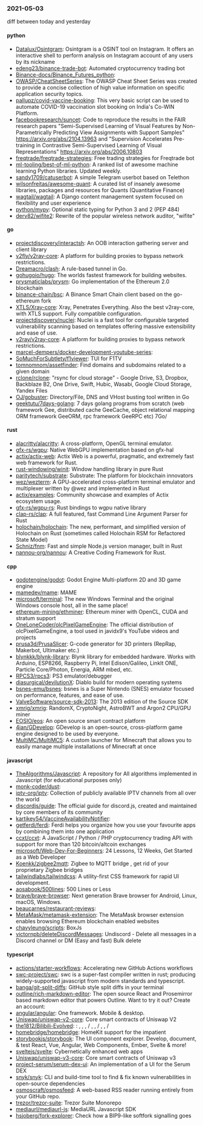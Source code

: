 ### 2021-05-03
diff between today and yesterday

#### python
* [Datalux/Osintgram](https://github.com/Datalux/Osintgram): Osintgram is a OSINT tool on Instagram. It offers an interactive shell to perform analysis on Instagram account of any users by its nickname
* [edeng23/binance-trade-bot](https://github.com/edeng23/binance-trade-bot): Automated cryptocurrency trading bot
* [Binance-docs/Binance_Futures_python](https://github.com/Binance-docs/Binance_Futures_python): 
* [OWASP/CheatSheetSeries](https://github.com/OWASP/CheatSheetSeries): The OWASP Cheat Sheet Series was created to provide a concise collection of high value information on specific application security topics.
* [pallupz/covid-vaccine-booking](https://github.com/pallupz/covid-vaccine-booking): This very basic script can be used to automate COVID-19 vaccination slot booking on India's Co-WIN Platform.
* [facebookresearch/suncet](https://github.com/facebookresearch/suncet): Code to reproduce the results in the FAIR research papers "Semi-Supervised Learning of Visual Features by Non-Parametrically Predicting View Assignments with Support Samples" https://arxiv.org/abs/2104.13963 and "Supervision Accelerates Pre-training in Contrastive Semi-Supervised Learning of Visual Representations" https://arxiv.org/abs/2006.10803
* [freqtrade/freqtrade-strategies](https://github.com/freqtrade/freqtrade-strategies): Free trading strategies for Freqtrade bot
* [ml-tooling/best-of-ml-python](https://github.com/ml-tooling/best-of-ml-python):  A ranked list of awesome machine learning Python libraries. Updated weekly.
* [sandy1709/catuserbot](https://github.com/sandy1709/catuserbot): A simple Telegram userbot based on Telethon
* [wilsonfreitas/awesome-quant](https://github.com/wilsonfreitas/awesome-quant): A curated list of insanely awesome libraries, packages and resources for Quants (Quantitative Finance)
* [wagtail/wagtail](https://github.com/wagtail/wagtail): A Django content management system focused on flexibility and user experience
* [python/mypy](https://github.com/python/mypy): Optional static typing for Python 3 and 2 (PEP 484)
* [derv82/wifite2](https://github.com/derv82/wifite2): Rewrite of the popular wireless network auditor, "wifite"

#### go
* [projectdiscovery/interactsh](https://github.com/projectdiscovery/interactsh): An OOB interaction gathering server and client library
* [v2fly/v2ray-core](https://github.com/v2fly/v2ray-core): A platform for building proxies to bypass network restrictions.
* [Dreamacro/clash](https://github.com/Dreamacro/clash): A rule-based tunnel in Go.
* [gohugoio/hugo](https://github.com/gohugoio/hugo): The worlds fastest framework for building websites.
* [prysmaticlabs/prysm](https://github.com/prysmaticlabs/prysm): Go implementation of the Ethereum 2.0 blockchain
* [binance-chain/bsc](https://github.com/binance-chain/bsc): A Binance Smart Chain client based on the go-ethereum fork
* [XTLS/Xray-core](https://github.com/XTLS/Xray-core): Xray, Penetrates Everything. Also the best v2ray-core, with XTLS support. Fully compatible configuration.
* [projectdiscovery/nuclei](https://github.com/projectdiscovery/nuclei): Nuclei is a fast tool for configurable targeted vulnerability scanning based on templates offering massive extensibility and ease of use.
* [v2ray/v2ray-core](https://github.com/v2ray/v2ray-core): A platform for building proxies to bypass network restrictions.
* [marcel-dempers/docker-development-youtube-series](https://github.com/marcel-dempers/docker-development-youtube-series): 
* [SoMuchForSubtlety/f1viewer](https://github.com/SoMuchForSubtlety/f1viewer):  TUI for F1TV
* [tomnomnom/assetfinder](https://github.com/tomnomnom/assetfinder): Find domains and subdomains related to a given domain
* [rclone/rclone](https://github.com/rclone/rclone): "rsync for cloud storage" - Google Drive, S3, Dropbox, Backblaze B2, One Drive, Swift, Hubic, Wasabi, Google Cloud Storage, Yandex Files
* [OJ/gobuster](https://github.com/OJ/gobuster): Directory/File, DNS and VHost busting tool written in Go
* [geektutu/7days-golang](https://github.com/geektutu/7days-golang): 7 days golang programs from scratch (web framework Gee, distributed cache GeeCache, object relational mapping ORM framework GeeORM, rpc framework GeeRPC etc) 7Go/

#### rust
* [alacritty/alacritty](https://github.com/alacritty/alacritty): A cross-platform, OpenGL terminal emulator.
* [gfx-rs/wgpu](https://github.com/gfx-rs/wgpu): Native WebGPU implementation based on gfx-hal
* [actix/actix-web](https://github.com/actix/actix-web): Actix Web is a powerful, pragmatic, and extremely fast web framework for Rust.
* [rust-windowing/winit](https://github.com/rust-windowing/winit): Window handling library in pure Rust
* [paritytech/substrate](https://github.com/paritytech/substrate): Substrate: The platform for blockchain innovators
* [wez/wezterm](https://github.com/wez/wezterm): A GPU-accelerated cross-platform terminal emulator and multiplexer written by @wez and implemented in Rust
* [actix/examples](https://github.com/actix/examples): Community showcase and examples of Actix ecosystem usage.
* [gfx-rs/wgpu-rs](https://github.com/gfx-rs/wgpu-rs): Rust bindings to wgpu native library
* [clap-rs/clap](https://github.com/clap-rs/clap): A full featured, fast Command Line Argument Parser for Rust
* [holochain/holochain](https://github.com/holochain/holochain): The new, performant, and simplified version of Holochain on Rust (sometimes called Holochain RSM for Refactored State Model)
* [Schniz/fnm](https://github.com/Schniz/fnm):  Fast and simple Node.js version manager, built in Rust
* [nannou-org/nannou](https://github.com/nannou-org/nannou): A Creative Coding Framework for Rust.

#### cpp
* [godotengine/godot](https://github.com/godotengine/godot): Godot Engine  Multi-platform 2D and 3D game engine
* [mamedev/mame](https://github.com/mamedev/mame): MAME
* [microsoft/terminal](https://github.com/microsoft/terminal): The new Windows Terminal and the original Windows console host, all in the same place!
* [ethereum-mining/ethminer](https://github.com/ethereum-mining/ethminer): Ethereum miner with OpenCL, CUDA and stratum support
* [OneLoneCoder/olcPixelGameEngine](https://github.com/OneLoneCoder/olcPixelGameEngine): The official distribution of olcPixelGameEngine, a tool used in javidx9's YouTube videos and projects
* [prusa3d/PrusaSlicer](https://github.com/prusa3d/PrusaSlicer): G-code generator for 3D printers (RepRap, Makerbot, Ultimaker etc.)
* [blynkkk/blynk-library](https://github.com/blynkkk/blynk-library): Blynk library for embedded hardware. Works with Arduino, ESP8266, Raspberry Pi, Intel Edison/Galileo, LinkIt ONE, Particle Core/Photon, Energia, ARM mbed, etc.
* [RPCS3/rpcs3](https://github.com/RPCS3/rpcs3): PS3 emulator/debugger
* [diasurgical/devilutionX](https://github.com/diasurgical/devilutionX): Diablo build for modern operating systems
* [bsnes-emu/bsnes](https://github.com/bsnes-emu/bsnes): bsnes is a Super Nintendo (SNES) emulator focused on performance, features, and ease of use.
* [ValveSoftware/source-sdk-2013](https://github.com/ValveSoftware/source-sdk-2013): The 2013 edition of the Source SDK
* [xmrig/xmrig](https://github.com/xmrig/xmrig): RandomX, CryptoNight, AstroBWT and Argon2 CPU/GPU miner
* [EOSIO/eos](https://github.com/EOSIO/eos): An open source smart contract platform
* [4ian/GDevelop](https://github.com/4ian/GDevelop):  GDevelop is an open-source, cross-platform game engine designed to be used by everyone.
* [MultiMC/MultiMC5](https://github.com/MultiMC/MultiMC5): A custom launcher for Minecraft that allows you to easily manage multiple installations of Minecraft at once

#### javascript
* [TheAlgorithms/Javascript](https://github.com/TheAlgorithms/Javascript): A repository for All algorithms implemented in Javascript (for educational purposes only)
* [monk-coder/dust](https://github.com/monk-coder/dust):  
* [iptv-org/iptv](https://github.com/iptv-org/iptv): Collection of publicly available IPTV channels from all over the world
* [discordjs/guide](https://github.com/discordjs/guide): The official guide for discord.js, created and maintained by core members of its community
* [kartikey54/VaccineAvailabilityNotifier](https://github.com/kartikey54/VaccineAvailabilityNotifier): 
* [getferdi/ferdi](https://github.com/getferdi/ferdi):  Ferdi helps you organize how you use your favourite apps by combining them into one application
* [ccxt/ccxt](https://github.com/ccxt/ccxt): A JavaScript / Python / PHP cryptocurrency trading API with support for more than 120 bitcoin/altcoin exchanges
* [microsoft/Web-Dev-For-Beginners](https://github.com/microsoft/Web-Dev-For-Beginners): 24 Lessons, 12 Weeks, Get Started as a Web Developer
* [Koenkk/zigbee2mqtt](https://github.com/Koenkk/zigbee2mqtt): Zigbee  to MQTT bridge , get rid of your proprietary Zigbee bridges 
* [tailwindlabs/tailwindcss](https://github.com/tailwindlabs/tailwindcss): A utility-first CSS framework for rapid UI development.
* [aosabook/500lines](https://github.com/aosabook/500lines): 500 Lines or Less
* [brave/brave-browser](https://github.com/brave/brave-browser): Next generation Brave browser for Android, Linux, macOS, Windows.
* [beaucarnes/restaurant-reviews](https://github.com/beaucarnes/restaurant-reviews): 
* [MetaMask/metamask-extension](https://github.com/MetaMask/metamask-extension):   The MetaMask browser extension enables browsing Ethereum blockchain enabled websites
* [chavyleung/scripts](https://github.com/chavyleung/scripts): BoxJs
* [victornpb/deleteDiscordMessages](https://github.com/victornpb/deleteDiscordMessages): Undiscord - Delete all messages in a Discord channel or DM (Easy and fast) Bulk delete

#### typescript
* [actions/starter-workflows](https://github.com/actions/starter-workflows): Accelerating new GitHub Actions workflows
* [swc-project/swc](https://github.com/swc-project/swc): swc is a super-fast compiler written in rust; producing widely-supported javascript from modern standards and typescript.
* [banga/git-split-diffs](https://github.com/banga/git-split-diffs): GitHub style split diffs in your terminal
* [outline/rich-markdown-editor](https://github.com/outline/rich-markdown-editor): The open source React and Prosemirror based markdown editor that powers Outline. Want to try it out? Create an account:
* [angular/angular](https://github.com/angular/angular): One framework. Mobile & desktop.
* [Uniswap/uniswap-v2-core](https://github.com/Uniswap/uniswap-v2-core):  Core smart contracts of Uniswap V2
* [the1812/Bilibili-Evolved](https://github.com/the1812/Bilibili-Evolved): : , , ,  / , ,  / , ,  / 
* [homebridge/homebridge](https://github.com/homebridge/homebridge): HomeKit support for the impatient
* [storybookjs/storybook](https://github.com/storybookjs/storybook):  The UI component explorer. Develop, document, & test React, Vue, Angular, Web Components, Ember, Svelte & more!
* [sveltejs/svelte](https://github.com/sveltejs/svelte): Cybernetically enhanced web apps
* [Uniswap/uniswap-v3-core](https://github.com/Uniswap/uniswap-v3-core):    Core smart contracts of Uniswap v3
* [project-serum/serum-dex-ui](https://github.com/project-serum/serum-dex-ui): An implementation of a UI for the Serum DEX
* [snyk/snyk](https://github.com/snyk/snyk): CLI and build-time tool to find & fix known vulnerabilities in open-source dependencies
* [osmoscraft/osmosfeed](https://github.com/osmoscraft/osmosfeed): A web-based RSS reader running entirely from your GitHub repo.
* [trezor/trezor-suite](https://github.com/trezor/trezor-suite):  Trezor Suite Monorepo
* [mediaurl/mediaurl-js](https://github.com/mediaurl/mediaurl-js): MediaURL Javascript SDK
* [hsjoberg/fork-explorer](https://github.com/hsjoberg/fork-explorer): Check how a BIP9-like softfork signalling goes
